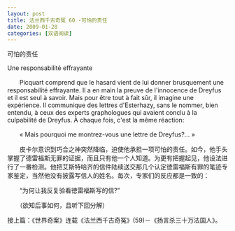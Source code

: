 ```yaml
---
layout: post
title: 法兰西千古奇冤 60 -可怕的责任
date: 2009-01-28
categories: [双语阅读]  
---
```


可怕的责任

Une responsabilité effrayante

　　Picquart comprend que le hasard vient de lui donner brusquement une responsabilité effrayante. Il a en main la preuve de l'innocence de Dreyfus et il est seul à savoir. Mais pour être tout à fait sûr, il imagine une expérience. Il communique des lettres d'Esterhazy, sans le nommer, bien entendu, à ceux des experts graphologues qui avaient conclu à la culpabilité de Dreyfus. À chaque fois, c'est la même réaction:

　　« Mais pourquoi me montrez-vous une lettre de Dreyfus?... »



　　皮卡尔意识到巧合之神突然降临，迫使他承担一项可怕的责任。如今，他手头掌握了德雷福斯无罪的证据，而且只有他一个人知道。为更有把握起见，他设法进行了一番检测。他把艾斯特哈齐的信件陆续送交那几个认定徳雷福斯有罪的笔迹专家鉴定，当然他没有披露写信人的姓名。毎次，专家们的反应都是一致的：

　　“为何让我反复验看徳雷福斯写的信?”



　　（欲知后事如何，且听下回分解）

接上篇：《世界奇案》连载《法兰西千古奇冤》(59)－《扬言杀三十万法国人》。
